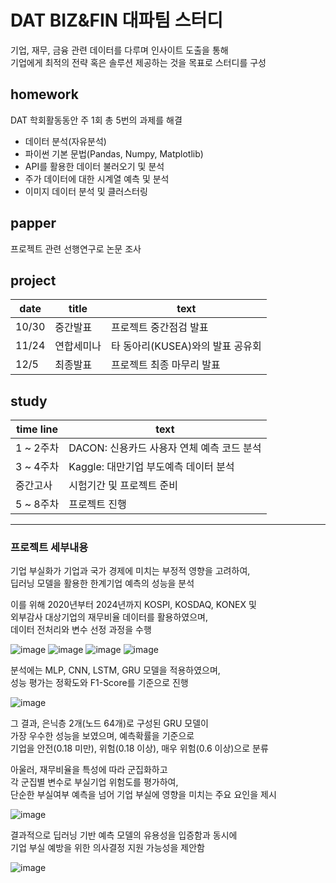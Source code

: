 # DAT BIZ&amp;FIN 대파팀 스터디    

기업, 재무, 금융 관련 데이터를 다루며 인사이트 도출을 통해  
기업에게 최적의 전략 혹은 솔루션 제공하는 것을 목표로 스터디를 구성    

## homework      
DAT 학회활동동안 주 1회 총 5번의 과제를 해결      
- 데이터 분석(자유분석)    
- 파이썬 기본 문법(Pandas, Numpy, Matplotlib)      
- API를 활용한 데이터 불러오기 및 분석     
- 주가 데이터에 대한 시계열 예측 및 분석      
- 이미지 데이터 분석 및 클러스터링    
  
## papper        
프로젝트 관련 선행연구로 논문 조사        
  
## project  

| date | title | text  |    
|-----------|------------|------------|      
| 10/30 | 중간발표 | 프로젝트 중간점검 발표 |     
| 11/24 | 연합세미나 | 타 동아리(KUSEA)와의 발표 공유회 |     
| 12/5 | 최종발표 | 프로젝트 최종 마무리 발표  |       
   
## study         
| time line | text  |    
|-----------|------------|    
| 1 ~ 2주차 | DACON: 신용카드 사용자 연체 예측 코드 분석 |     
| 3 ~ 4주차 | Kaggle: 대만기업 부도예측 데이터 분석 |     
| 중간고사  | 시험기간 및 프로젝트 준비 |  
| 5 ~ 8주차 | 프로젝트 진행 |  

---
      
### 프로젝트 세부내용  

기업 부실화가 기업과 국가 경제에 미치는 부정적 영향을 고려하여,    
딥러닝 모델을 활용한 한계기업 예측의 성능을 분석    
 
이를 위해 2020년부터 2024년까지 KOSPI, KOSDAQ, KONEX 및    
외부감사 대상기업의 재무비율 데이터를 활용하였으며,    
데이터 전처리와 변수 선정 과정을 수행   

![image](https://github.com/user-attachments/assets/256fb826-de6d-46fc-a16b-760cb1031ff2)
![image](https://github.com/user-attachments/assets/5317d7a9-9b9c-4641-bdca-2126a9db7f5d)
![image](https://github.com/user-attachments/assets/c4a0a215-62c6-4393-a3cf-28048fb031dc)
![image](https://github.com/user-attachments/assets/d47cbaaf-95ee-4472-b2f2-3e824eeca966)

분석에는 MLP, CNN, LSTM, GRU 모델을 적용하였으며,    
성능 평가는 정확도와 F1-Score를 기준으로 진행    

![image](https://github.com/user-attachments/assets/7aa12800-87ee-42ba-beea-3819fcfc8a36)

그 결과, 은닉층 2개(노드 64개)로 구성된 GRU 모델이      
가장 우수한 성능을 보였으며, 예측확률을 기준으로    
기업을 안전(0.18 미만), 위험(0.18 이상), 매우 위험(0.6 이상)으로 분류    

아울러, 재무비율을 특성에 따라 군집화하고      
각 군집별 변수로 부실기업 위험도를 평가하여,      
단순한 부실여부 예측을 넘어 기업 부실에 영향을 미치는 주요 요인을 제시       

![image](https://github.com/user-attachments/assets/ea90d5d7-bfbb-4a8e-9ade-0ae1a69136a9)    

결과적으로 딥러닝 기반 예측 모델의 유용성을 입증함과 동시에    
기업 부실 예방을 위한 의사결정 지원 가능성을 제안함      

![image](https://github.com/user-attachments/assets/76f3d4b3-d009-4e45-ba59-2ca3923c1a3b) 



 

